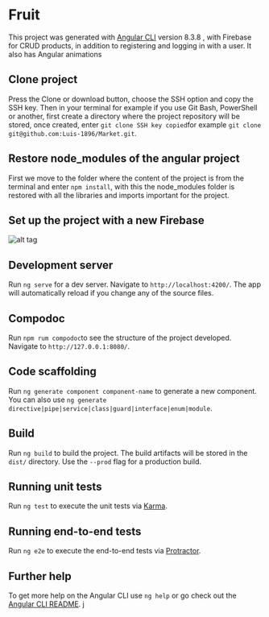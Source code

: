 # Fruit

This project was generated with [Angular CLI](https://github.com/angular/angular-cli) version 8.3.8 , with Firebase for CRUD products, in addition to registering and logging in with a user. It also has Angular animations

## Clone project

Press the Clone or download button, choose the SSH option and copy the SSH key. Then in your terminal for example if you use Git Bash, PowerShell or another, first create a directory where the project repository will be stored, once created, enter `git clone SSH key copied`for example `git clone git@github.com:Luis-1896/Market.git`.

## Restore node_modules of the angular project

First we move to the folder where the content of the project is from the terminal and enter `npm install`, with this the node_modules folder is restored with all the libraries and imports important for the project.

## Set up the project with a new Firebase

![alt tag](http://https://raw.githubusercontent.com/Luis-1896/prueba/master/1.JPG)

## Development server

Run `ng serve` for a dev server. Navigate to `http://localhost:4200/`. The app will automatically reload if you change any of the source files.

## Compodoc

Run `npm rum compodoc`to see the structure of the project developed. Navigate to `http://127.0.0.1:8080/`. 

## Code scaffolding

Run `ng generate component component-name` to generate a new component. You can also use `ng generate directive|pipe|service|class|guard|interface|enum|module`.

## Build

Run `ng build` to build the project. The build artifacts will be stored in the `dist/` directory. Use the `--prod` flag for a production build.

## Running unit tests

Run `ng test` to execute the unit tests via [Karma](https://karma-runner.github.io).

## Running end-to-end tests

Run `ng e2e` to execute the end-to-end tests via [Protractor](http://www.protractortest.org/).

## Further help

To get more help on the Angular CLI use `ng help` or go check out the [Angular CLI README](https://github.com/angular/angular-cli/blob/master/README.md).
j
